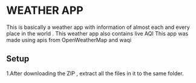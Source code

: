 # WEATHER APP
This is basically a weather app with information of almost each and every place in the world . This weather app also contains live AQI
This app was made using apis from OpenWeatherMap and waqi
## Setup
1.After downloading the ZIP , extract all the files in it to the same folder.
